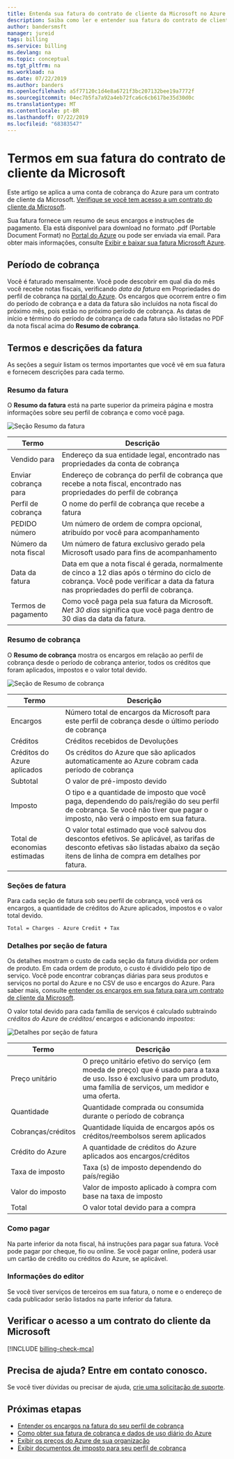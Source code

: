 ```yaml
---
title: Entenda sua fatura do contrato de cliente da Microsoft no Azure
description: Saiba como ler e entender sua fatura do contrato de cliente da Microsoft no Azure
author: bandersmsft
manager: jureid
tags: billing
ms.service: billing
ms.devlang: na
ms.topic: conceptual
ms.tgt_pltfrm: na
ms.workload: na
ms.date: 07/22/2019
ms.author: banders
ms.openlocfilehash: a5f77120c1d4e8a6721f3bc207132bee19a7772f
ms.sourcegitcommit: 04ec7b5fa7a92a4eb72fca6c6cb617be35d30d0c
ms.translationtype: MT
ms.contentlocale: pt-BR
ms.lasthandoff: 07/22/2019
ms.locfileid: "68383547"
---
```

# <a name="terms-in-your-microsoft-customer-agreement-invoice"></a>Termos em sua fatura do contrato de cliente da Microsoft

Este artigo se aplica a uma conta de cobrança do Azure para um contrato de cliente da Microsoft. [Verifique se você tem acesso a um contrato do cliente da Microsoft](#check-access-to-a-microsoft-customer-agreement).

Sua fatura fornece um resumo de seus encargos e instruções de pagamento. Ela está disponível para download no formato .pdf (Portable Document Format) no [Portal do Azure](https://portal.azure.com/) ou pode ser enviada via email. Para obter mais informações, consulte [Exibir e baixar sua fatura Microsoft Azure](billing-download-azure-invoice.md).

## <a name="billing-period"></a>Período de cobrança

Você é faturado mensalmente. Você pode descobrir em qual dia do mês você recebe notas fiscais, verificando *data da fatura* em Propriedades do perfil de cobrança na [portal do Azure](https://portal.azure.com/). Os encargos que ocorrem entre o fim do período de cobrança e a data da fatura são incluídos na nota fiscal do próximo mês, pois estão no próximo período de cobrança. As datas de início e término do período de cobrança de cada fatura são listadas no PDF da nota fiscal acima do **Resumo de cobrança**.

## <a name="invoice-terms-and-descriptions"></a>Termos e descrições da fatura

As seções a seguir listam os termos importantes que você vê em sua fatura e fornecem descrições para cada termo.

### <a name="invoice-summary"></a>Resumo da fatura

O **Resumo da fatura** está na parte superior da primeira página e mostra informações sobre seu perfil de cobrança e como você paga.

![Seção Resumo da fatura](./media/billing-understand-your-invoice-mca/invoicesummary.png)

| Termo | Descrição |
| --- | --- |
| Vendido para |Endereço da sua entidade legal, encontrado nas propriedades da conta de cobrança|
| Enviar cobrança para |Endereço de cobrança do perfil de cobrança que recebe a nota fiscal, encontrado nas propriedades do perfil de cobrança|
| Perfil de cobrança |O nome do perfil de cobrança que recebe a fatura |
| PEDIDO número |Um número de ordem de compra opcional, atribuído por você para acompanhamento |
| Número da nota fiscal |Um número de fatura exclusivo gerado pela Microsoft usado para fins de acompanhamento |
| Data da fatura |Data em que a nota fiscal é gerada, normalmente de cinco a 12 dias após o término do ciclo de cobrança. Você pode verificar a data da fatura nas propriedades do perfil de cobrança.|
| Termos de pagamento |Como você paga pela sua fatura da Microsoft. *Net 30 dias* significa que você paga dentro de 30 dias da data da fatura. |

### <a name="billing-summary"></a>Resumo de cobrança

O **Resumo de cobrança** mostra os encargos em relação ao perfil de cobrança desde o período de cobrança anterior, todos os créditos que foram aplicados, impostos e o valor total devido.

![Seção de Resumo de cobrança](./media/billing-understand-your-invoice-mca/billingsummary.png)

| Termo | Descrição |
| --- | --- |
| Encargos|Número total de encargos da Microsoft para este perfil de cobrança desde o último período de cobrança |
| Créditos |Créditos recebidos de Devoluções |
| Créditos do Azure aplicados | Os créditos do Azure que são aplicados automaticamente ao Azure cobram cada período de cobrança |
| Subtotal |O valor de pré-imposto devido |
| Imposto |O tipo e a quantidade de imposto que você paga, dependendo do país/região do seu perfil de cobrança. Se você não tiver que pagar o imposto, não verá o imposto em sua fatura. |
| Total de economias estimadas |O valor total estimado que você salvou dos descontos efetivos. Se aplicável, as tarifas de desconto efetivas são listadas abaixo da seção itens de linha de compra em detalhes por fatura. |

### <a name="invoice-sections"></a>Seções de fatura

Para cada seção de fatura sob seu perfil de cobrança, você verá os encargos, a quantidade de créditos do Azure aplicados, impostos e o valor total devido.

`Total = Charges - Azure Credit + Tax`

### <a name="details-by-invoice-section"></a>Detalhes por seção de fatura

Os detalhes mostram o custo de cada seção da fatura dividida por ordem de produto. Em cada ordem de produto, o custo é dividido pelo tipo de serviço. Você pode encontrar cobranças diárias para seus produtos e serviços no portal do Azure e no CSV de uso e encargos do Azure. Para saber mais, consulte [entender os encargos em sua fatura para um contrato de cliente da Microsoft](billing-mca-understand-your-bill.md).

O valor total devido para cada família de serviços é calculado subtraindo *créditos do Azure* de *créditos/* encargos e adicionando *impostos*:


![Detalhes por seção de fatura](./media/billing-understand-your-invoice-mca/invoicesectiondetails.png)

| Termo |Descrição |
| --- | --- |
| Preço unitário | O preço unitário efetivo do serviço (em moeda de preço) que é usado para a taxa de uso. Isso é exclusivo para um produto, uma família de serviços, um medidor e uma oferta. |
| Quantidade | Quantidade comprada ou consumida durante o período de cobrança |
| Cobranças/créditos | Quantidade líquida de encargos após os créditos/reembolsos serem aplicados |
| Crédito do Azure | A quantidade de créditos do Azure aplicados aos encargos/créditos|
| Taxa de imposto | Taxa (s) de imposto dependendo do país/região |
| Valor do imposto | Valor de imposto aplicado à compra com base na taxa de imposto |
| Total | O valor total devido para a compra |

### <a name="how-to-pay"></a>Como pagar

Na parte inferior da nota fiscal, há instruções para pagar sua fatura. Você pode pagar por cheque, fio ou online. Se você pagar online, poderá usar um cartão de crédito ou créditos do Azure, se aplicável.

### <a name="publisher-information"></a>Informações do editor

Se você tiver serviços de terceiros em sua fatura, o nome e o endereço de cada publicador serão listados na parte inferior da fatura.

## <a name="check-access-to-a-microsoft-customer-agreement"></a>Verificar o acesso a um contrato do cliente da Microsoft
[!INCLUDE [billing-check-mca](../../includes/billing-check-mca.md)]

## <a name="need-help-contact-us"></a>Precisa de ajuda? Entre em contato conosco.

Se você tiver dúvidas ou precisar de ajuda, [crie uma solicitação de suporte](https://go.microsoft.com/fwlink/?linkid=2083458).

## <a name="next-steps"></a>Próximas etapas

- [Entender os encargos na fatura do seu perfil de cobrança](billing-mca-understand-your-bill.md)
- [Como obter sua fatura de cobrança e dados de uso diário do Azure](billing-download-azure-invoice-daily-usage-date.md)
- [Exibir os preços do Azure de sua organização](billing-ea-pricing.md)
- [Exibir documentos de imposto para seu perfil de cobrança](billing-mca-download-tax-document.md)

